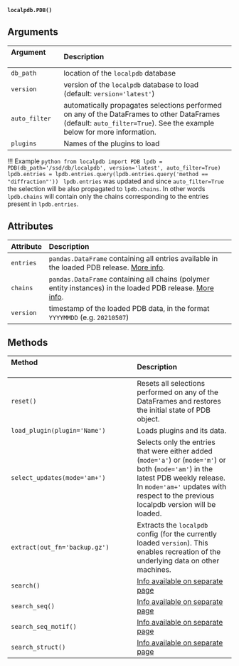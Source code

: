 **`localpdb.PDB()`**

## Arguments
| Argument &nbsp;&nbsp;&nbsp;&nbsp;&nbsp;&nbsp;&nbsp;&nbsp;&nbsp;&nbsp;&nbsp;&nbsp;&nbsp;&nbsp;&nbsp;&nbsp;    | Description                |
|:-------------|:---------------------------|
|`db_path`      | location of the `localpdb` database |
|`version`      | version of the `localpdb` database to load (default: `version='latest'`) |
| `auto_filter` | automatically propagates selections performed on any of the DataFrames to other DataFrames (default: `auto_filter=True`). See the example below for more information. |
|`plugins`      | Names of the plugins to load |

!!! Example
    ```python
    from localpdb import PDB
    lpdb = PDB(db_path='/ssd/db/localpdb', version='latest', auto_filter=True)
    lpdb.entries = lpdb.entries.query(lpdb.entries.query('method == "diffraction"'))
    ```
    `lpdb.entries` was updated and since `auto_filter=True` the selection will be also propagated to `lpdb.chains`.
    In other words `lpdb.chains` will contain only the chains corresponding to the entries present in `lpdb.entries`.

## Attributes

| Attribute     | Description                |
|:-------------|:----------------------------|
| `entries`    |`pandas.DataFrame` containing all entries available in the loaded PDB release. [More info](lpdb_entries.md).
| `chains`     | `pandas.DataFrame` containing all chains (polymer entity instances) in the loaded PDB release. [More info](lpdb_chains.md).
| `version`    | timestamp of the loaded PDB data, in the format `YYYYMMDD` (e.g. `20210507`)


## Methods
| Method  &nbsp;&nbsp;&nbsp;&nbsp;&nbsp;&nbsp;&nbsp;&nbsp;&nbsp;&nbsp;&nbsp;&nbsp;&nbsp;&nbsp;&nbsp;&nbsp;&nbsp;&nbsp;&nbsp;&nbsp;&nbsp;&nbsp;&nbsp;&nbsp;&nbsp;&nbsp;&nbsp;&nbsp;&nbsp;&nbsp;&nbsp;&nbsp;&nbsp;&nbsp;&nbsp;&nbsp;&nbsp;&nbsp;&nbsp;&nbsp;&nbsp;&nbsp;&nbsp;&nbsp;&nbsp;&nbsp;&nbsp;&nbsp;&nbsp;&nbsp;&nbsp;&nbsp;&nbsp;&nbsp;&nbsp;&nbsp;&nbsp;&nbsp;&nbsp;&nbsp;&nbsp;   | Description                |
|:-------------|:----------------------------|
| `reset()`    | Resets all selections performed on any of the DataFrames and restores the initial state of PDB object.
| `load_plugin(plugin='Name')` | Loads plugins and its data.
| `select_updates(mode='am+')` | Selects only the entries that were either added (`mode='a'`) or (`mode='m'`) or both (`mode='am'`) in the latest PDB weekly release. In `mode='am+'` updates with respect to the previous localpdb version will be loaded.
| `extract(out_fn='backup.gz')` | Extracts the `localpdb` config (for the currently loaded `version`). This enables recreation of the underlying data on other machines.
| `search()` | [Info available on separate page](lpdb_search.md)
| `search_seq()` | [Info available on separate page](lpdb_search.md)
| `search_seq_motif()` | [Info available on separate page](lpdb_search.md)
| `search_struct()` | [Info available on separate page](lpdb_search.md)